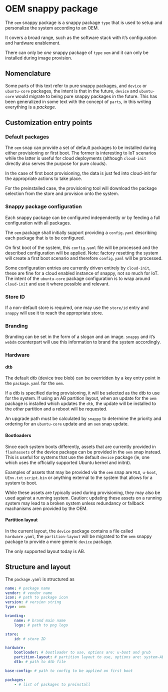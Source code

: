 # OEM snappy package

The `oem` snappy package is a snappy package `type` that is used to setup and
personalize the system according to an OEM.

It covers a broad range, such as the software stack with it’s configuration and
hardware enablement.

There can only be *one* snappy package of `type` `oem` and it can only be
installed during image provision.

## Nomenclature

Some parts of this text refer to pure snappy packages, and `device` or
`ubuntu-core` packages, the intent is that in the future, `device` and
`ubuntu-core` would migrate to being pure snappy packages in the future. This
has been generalized in some text with the concept of `parts`, in this writing
everything is a *package*.

## Customization entry points

### Default packages

The `oem` snap can provide a set of default packages to be installed during
either provisioning or first boot. The former is interesting to IoT scenarios
while the latter is useful for cloud deployments (although `cloud-init`
directly also serves the purpose for pure clouds).

In the case of first boot provisioning, the data is just fed into cloud-init for
the appropriate actions to take place.

For the preinstalled case, the provisioning tool will download the package
selection from the store and provision onto the system.

### Snappy package configuration

Each snappy package can be configured independently or by feeding a full
configuration with all packages.

The `oem` package shall initially support providing a `config.yaml` describing
each package that is to be configured.

On first boot of the system, this `config.yaml` file will be processed and the
described configuration will be applied. Note: factory resetting the system
will create a first boot scenario and therefore `config.yaml` will be
processed.

Some configuration entries are currently driven entirely by `cloud-init`,
these are fine for a cloud enabled instance of snappy, not so much for IoT.
The intent of the `ubuntu-core` package configuration is to wrap around
`cloud-init` and use it where possible and relevant.

### Store ID

If a non-default store is required, one may use the `store/id` entry and
`snappy` will use it to reach the appropriate store.

### Branding

Branding can be set in the form of a slogan and an image. `snappy` and it’s
`webdm` counterpart will use this information to brand the system accordingly.

### Hardware

#### dtb

The default dtb (device tree blob) can be overridden by a key entry point in
the `package.yaml` for the `oem`.

If a dtb is specified during provisioning, it will be selected as the dtb to
use for the system. If using an AB partition layout, when an update for the
`oem` package is installed which updates the `dtb`, the update will be
installed to the *other* partition and a reboot will be requested.

An upgrade path must be calculated by `snappy` to determine the priority and
ordering for an `ubuntu-core` update and an `oem` snap update.

#### Bootloaders

Since each system boots differently, assets that are currently provided in
`flashassets` of the device package can be provided in the `oem` snap instead.
This is useful for systems that use the default `device` package (ie, one which
uses the officially supported Ubuntu kernel and initrd).

Examples of assets that may be provided via the `oem` snap are `MLO`, `u-boot`,
`UEnv.txt` `script.bin` or anything external to the system that allows for a
system to boot.

While these assets are typically used during provisioning, they may also be
used against a running system. Caution: updating these assets on a running
system may lead to a broken system unless redundancy or fallback machanisms
aren provided by the OEM.

#### Partition layout

In the current layout, the `device` package contains a file called
`hardware.yaml`, the `partition-layout` will be migrated to the `oem` snappy 
package to provide a more generic `device` package.

The only supported layout today is AB.

## Structure and layout

The `package.yaml` is structured as

```yaml
name: # package name
vendor: # vendor name
icon: # path to package icon
version: # version string
type: oem

branding:
    name: # brand main name
    logo: # path to png logo

store:
    id: # store ID

hardware:
    bootloader: # bootloader to use, options are: u-boot and grub
    partition-layout: # partition layout to use, options are: system-AB
    dtb: # path to dtb file

base-config: # path to config to be applied on first boot

packages:
    - # list of packages to preinstall
```
